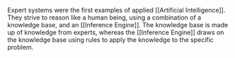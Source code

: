 Expert systems were the first examples of applied [[Artificial Intelligence]]. They strive to reason like a human being, using a combination of a knowledge base, and an [[Inference Engine]]. The knowledge base is made up of knowledge from experts, whereas the [[Inference Engine]] draws on the knowledge base using rules to apply the knowledge to the specific problem. 
